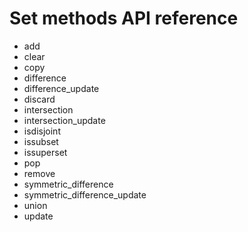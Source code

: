 # Set methods API reference

* add
* clear
* copy
* difference
* difference_update
* discard
* intersection
* intersection_update
* isdisjoint
* issubset
* issuperset
* pop
* remove
* symmetric_difference
* symmetric_difference_update
* union
* update
